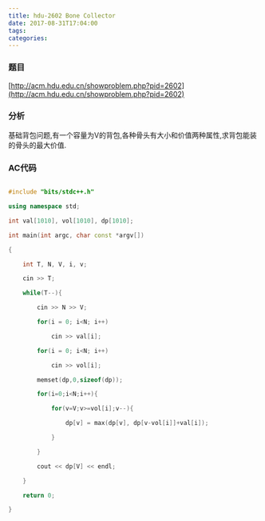 ```yaml
---
title: hdu-2602 Bone Collector
date: 2017-08-31T17:04:00
tags:
categories:
---
```


### 题目
[http://acm.hdu.edu.cn/showproblem.php?pid=2602](http://acm.hdu.edu.cn/showproblem.php?pid=2602)

### 分析
基础背包问题,有一个容量为V的背包,各种骨头有大小和价值两种属性,求背包能装的骨头的最大价值.

### AC代码
```cpp
#include "bits/stdc++.h"
using namespace std;
int val[1010], vol[1010], dp[1010];
int main(int argc, char const *argv[])
{
    int T, N, V, i, v;
    cin >> T;
    while(T--){
        cin >> N >> V;
        for(i = 0; i<N; i++)
            cin >> val[i];
        for(i = 0; i<N; i++)
            cin >> vol[i];
        memset(dp,0,sizeof(dp));
        for(i=0;i<N;i++){
            for(v=V;v>=vol[i];v--){
                dp[v] = max(dp[v], dp[v-vol[i]]+val[i]);
            }
        }
        cout << dp[V] << endl;
    }
    return 0;
}
```
    